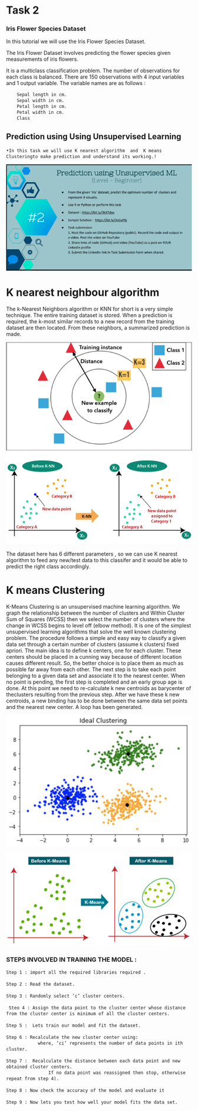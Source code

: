 # Task 2
### Iris Flower Species Dataset

In this tutorial we will use the Iris Flower Species Dataset.

The Iris Flower Dataset involves predicting the flower species given measurements of iris flowers.

It is a multiclass classification problem. The number of observations for each class is balanced. There are 150 observations with 4 input variables and 1 output variable. The variable names are as follows  :

        Sepal length in cm.
        Sepal width in cm.
        Petal length in cm.
        Petal width in cm.
        Class

## Prediction using Using Unsupervised Learning
	•In this task we will use K nearest algorithm  and  K means Clusteringto make prediction and understand its working.!
![unsupervisedlearning](https://github.com/voldemortuk/Data-Science-and-Business-Analytics-Internship/blob/main/TASK2/Task2.png)

# K nearest neighbour algorithm
The k-Nearest Neighbors algorithm or KNN for short is a very simple technique.
The entire training dataset is stored. When a prediction is required, the k-most similar records to a new record from the training dataset are then located. From these neighbors, a summarized prediction is made.



![knearest](https://github.com/voldemortuk/Data-Science-and-Business-Analytics-Internship/blob/main/TASK2/knearest.png)
![knearest](https://github.com/voldemortuk/Data-Science-and-Business-Analytics-Internship/blob/main/TASK2/k-nearest-neighbor-algorithm-for-machine-learning2.png)


The dataset here has 6 different parameters , so we can use K nearest algorithm to feed any new/test data to this classifer and it would be able to predict the right class accordingly.

# K means Clustering 

K-Means Clustering is an unsupervised machine learning algorithm. We graph the relationship between the number of clusters and Within Cluster Sum of Squares (WCSS) then we select the number of clusters where the change in WCSS begins to level off (elbow method).
It is  one of  the simplest unsupervised  learning  algorithms  that  solve  the well  known clustering problem. The procedure follows a simple and  easy  way  to classify a given data set  through a certain number of  clusters (assume k clusters) fixed apriori. The  main  idea  is to define k centers, one for each cluster. These centers  should  be placed in a cunning  way  because of  different  location  causes different  result. So, the better  choice  is  to place them  as  much as possible  far away from each other. The  next  step is to take each point belonging  to a  given data set and associate it to the nearest center. When no point  is  pending,  the first step is completed and an early group age  is done. At this point we need to re-calculate k new centroids as barycenter of  theclusters resulting from the previous step. After we have these k new centroids, a new binding has to be done  between  the same data set points  and  the nearest new center. A loop has been generated.

![kmeans](https://github.com/voldemortuk/Data-Science-and-Business-Analytics-Internship/blob/main/TASK2/kmeans.png)


![kmeans](https://github.com/voldemortuk/Data-Science-and-Business-Analytics-Internship/blob/main/TASK2/k-means-clustering-algorithm-in-machine-learning.png)





### STEPS INVOLVED IN TRAINING THE MODEL :
    Step 1 : import all the required libraries required .

    Step 2 : Read the dataset.

    Step 3 : Randomly select ‘c’ cluster centers.
   
     Steo 4 : Assign the data point to the cluster center whose distance from the cluster center is minimum of all the cluster centers.
    
    Step 5 :  Lets train our model and fit the dataset.
    
    Step 6 : Recalculate the new cluster center using: 
                where, ‘ci’ represents the number of data points in ith cluster.

    Step 7 :  Recalculate the distance between each data point and new obtained cluster centers.
                    If no data point was reassigned then stop, otherwise repeat from step 4).

    Step 8 : Now check the accuracy of the model and evaluate it

    Step 9 : Now lets you test how well your model fits the data set.
